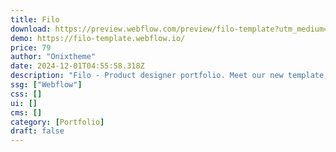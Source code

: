 ```yaml
---
title: Filo
download: https://preview.webflow.com/preview/filo-template?utm_medium=preview_link&utm_source=designer&utm_content=filo-template&preview=6c0b5c9d3199ce9442eaf709267aa8fc&workflow=preview
demo: https://filo-template.webflow.io/
price: 79
author: "Onixtheme"
date: 2024-12-01T04:55:58.318Z
description: "Filo - Product designer portfolio. Meet our new template, designed to boost your website's conversion rates and build trust among your clients. It's ideal for freelancers, designers, or anyone looking to build a portfolio website."
ssg: ["Webflow"]
css: []
ui: []
cms: []
category: [Portfolio]
draft: false
---
```

